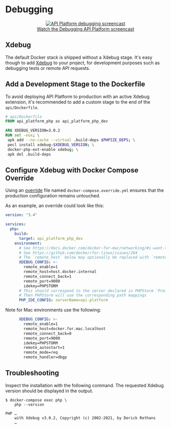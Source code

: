 # Debugging

<p align="center" class="symfonycasts"><a href="https://symfonycasts.com/screencast/api-platform/profiler?cid=apip"><img src="../distribution/images/symfonycasts-player.png" alt="API Platform debugging screencast"><br>Watch the Debugging API Platform screencast</a></p>

## Xdebug

The default Docker stack is shipped without a Xdebug stage. It's easy
though to add [Xdebug](https://xdebug.org/) to your project, for development
purposes such as debugging tests or remote API requests.

## Add a Development Stage to the Dockerfile

To avoid deploying API Platform to production with an active Xdebug extension,
it's recommended to add a custom stage to the end of the `api/Dockerfile`.

```Dockerfile
# api/Dockerfile
FROM api_platform_php as api_platform_php_dev

ARG XDEBUG_VERSION=3.0.2
RUN set -eux; \
 apk add --no-cache --virtual .build-deps $PHPIZE_DEPS; \
 pecl install xdebug-$XDEBUG_VERSION; \
 docker-php-ext-enable xdebug; \
 apk del .build-deps
```

## Configure Xdebug with Docker Compose Override

Using an [override](https://docs.docker.com/compose/reference/overview/#specifying-multiple-compose-files) file named
`docker-compose.override.yml` ensures that the production configuration remains untouched.

As an example, an override could look like this:

```yml
version: "3.4"

services:
  php:
    build:
      target: api_platform_php_dev
    environment:
      # See https://docs.docker.com/docker-for-mac/networking/#i-want-to-connect-from-a-container-to-a-service-on-the-host
      # See https://github.com/docker/for-linux/issues/264
      # The `remote_host` below may optionally be replaced with `remote_connect_back`
      XDEBUG_CONFIG: >-
        remote_enable=1
        remote_host=host.docker.internal
        remote_connect_back=1
        remote_port=9000
        idekey=PHPSTORM
      # This should correspond to the server declared in PHPStorm `Preferences | Languages & Frameworks | PHP | Servers`
      # Then PHPStorm will use the corresponding path mappings
      PHP_IDE_CONFIG: serverName=api-platform
```

Note for Mac environments use the following:

```yml
      XDEBUG_CONFIG: >-
        remote_enable=1
        remote_host=docker.for.mac.localhost
        remote_connect_back=0
        remote_port=9000
        idekey=PHPSTORM
        remote_autostart=1
        remote_mode=req
        remote_handler=dbgp
```

## Troubleshooting

Inspect the installation with the following command. The requested Xdebug
version should be displayed in the output.

```console
$ docker-compose exec php \
    php --version

PHP …
    with Xdebug v3.0.2, Copyright (c) 2002-2021, by Derick Rethans
    …
```
